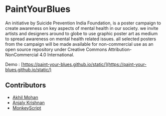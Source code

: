 # PaintYourBlues

An initiative by Suicide Prevention India Foundation, is a poster campaign to create awareness on key aspects of mental health in our society. we invite artists and designers around to globe to use graphic poster art as medium to spread awareness on mental health related issues. all selected posters from the campaign will be made available for non-commercial use as an open source repository under Creative Commons Attribution-NonCommercial 4.0 International.

Demo : [https://paint-your-blues.github.io/static/](https://paint-your-blues.github.io/static/)

## Contributors

- [Akhil Mohan](https://github.com/akhilmhdh)
- [Anjaly Krishnan](https://github.com/anjalykrishnan99)
- [MonkeyScript](https://github.com/monkeyscript)
